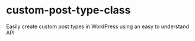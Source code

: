# custom-post-type-class
Easily create custom post types in WordPress using an easy to understand API
